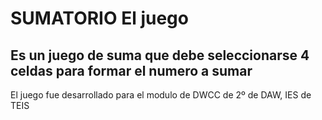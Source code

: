 # SUMATORIO El juego


## Es un juego de suma que debe seleccionarse 4 celdas para formar el numero a sumar


El juego fue desarrollado para el modulo de DWCC de 2º de DAW, IES de TEIS